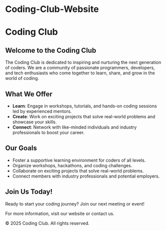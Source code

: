 # Coding-Club-Website
# Coding Club

## Welcome to the Coding Club
The Coding Club is dedicated to inspiring and nurturing the next generation of coders. We are a community of passionate programmers, developers, and tech enthusiasts who come together to learn, share, and grow in the world of coding.

## What We Offer
- **Learn**: Engage in workshops, tutorials, and hands-on coding sessions led by experienced mentors.
- **Create**: Work on exciting projects that solve real-world problems and showcase your skills.
- **Connect**: Network with like-minded individuals and industry professionals to boost your career.

## Our Goals
- Foster a supportive learning environment for coders of all levels.
- Organize workshops, hackathons, and coding challenges.
- Collaborate on exciting projects that solve real-world problems.
- Connect members with industry professionals and potential employers.

## Join Us Today!
Ready to start your coding journey? Join our next meeting or event!

For more information, visit our website or contact us.

&copy; 2025 Coding Club. All rights reserved.
